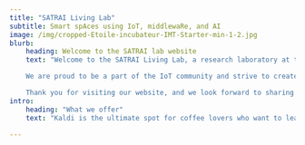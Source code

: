 ```yaml
---
title: "SATRAI Living Lab"
subtitle: Smart spAces using IoT, middlewaRe, and AI
image: /img/cropped-Etoile-incubateur-IMT-Starter-min-1-2.jpg
blurb:
    heading: Welcome to the SATRAI lab website
    text: "Welcome to the SATRAI Living Lab, a research laboratory at the forefront of exploring the integration of IoT, middleware, and AI in smart spaces. Our user-centric, open innovation ecosystem is dedicated to the co-creation and experimentation of sustainable solutions in real-life environments.

    We are proud to be a part of the IoT community and strive to create innovative solutions that have real-world impact. Our goal is to create smart spaces that are not only technologically advanced, but also accessible and beneficial to everyone.

    Thank you for visiting our website, and we look forward to sharing our research and discoveries with you.""
intro:
    heading: "What we offer"
    text: "Kaldi is the ultimate spot for coffee lovers who want to learn about their java’s origin and support the farmers that grew it. We take coffee production, roasting and brewing seriously and we’re glad to pass that knowledge to anyone."

---
```


